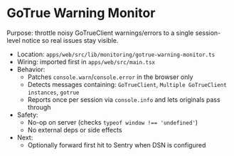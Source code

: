 # GoTrue Warning Monitor

Purpose: throttle noisy GoTrueClient warnings/errors to a single session-level notice so real issues stay visible.

- Location: `apps/web/src/lib/monitoring/gotrue-warning-monitor.ts`
- Wiring: imported first in `apps/web/src/main.tsx`
- Behavior:
  - Patches `console.warn`/`console.error` in the browser only
  - Detects messages containing: `GoTrueClient`, `Multiple GoTrueClient instances`, `gotrue`
  - Reports once per session via `console.info` and lets originals pass through
- Safety:
  - No-op on server (checks `typeof window !== 'undefined'`)
  - No external deps or side effects
- Next:
  - Optionally forward first hit to Sentry when DSN is configured
